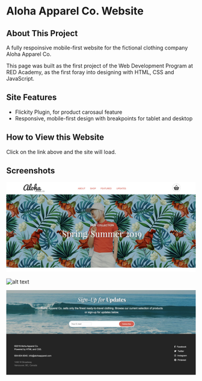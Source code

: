 
# Aloha Apparel Co. Website 

## About This Project

A fully respoinsive mobile-first website for the fictional clothing company Aloha Apparel Co. 

This page was built as the first project of the Web Development Program at RED Academy, as the first foray into designing with HTML, CSS and JavaScript. 

## Site Features 
- Flickity Plugin, for product carosaul feature 
- Responsive, mobile-first design with breakpoints for tablet and desktop 

## How to View this Website 
Click on the link above and the site will load. 
 
## Screenshots
![alt text](aloha-banner.png)

![alt text](aloha.png)
 
![alt text](aloha-sign-up.png)

